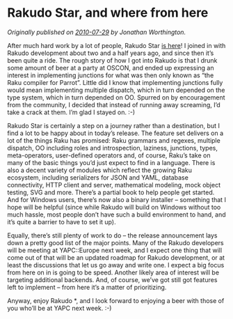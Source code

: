 # Rakudo Star, and where from here
    
*Originally published on [2010-07-29](https://6guts.wordpress.com/2010/07/30/rakudo-star-and-where-from-here/) by Jonathan Worthington.*

After much hard work by a lot of people, Rakudo Star [is here](http://www.rakudo.org/announce/rakudo-star/2010.07)! I joined in with Rakudo development about two and a half years ago, and since then it’s been quite a ride. The rough story of how I got into Rakudo is that I drunk some amount of beer at a party at OSCON, and ended up expressing an interest in implementing junctions for what was then only known as “the Raku compiler for Parrot”. Little did I know that implementing junctions fully would mean implementing multiple dispatch, which in turn depended on the type system, which in turn depended on OO. Spurred on by encouragement from the community, I decided that instead of running away screaming, I’d take a crack at them. I’m glad I stayed on. :-)

Rakudo Star is certainly a step on a journey rather than a destination, but I find a lot to be happy about in today’s release. The feature set delivers on a lot of the things Raku has promised: Raku grammars and regexes, multiple dispatch, OO including roles and introspection, laziness, junctions, types, meta-operators, user-defined operators and, of course, Raku’s take on many of the basic things you’d just expect to find in a language. There is also a decent variety of modules which reflect the growing Raku ecosystem, including serializers for JSON and YAML, database connectivity, HTTP client and server, mathematical modeling, mock object testing, SVG and more. There’s a partial book to help people get started. And for Windows users, there’s now also a binary installer – something that I hope will be helpful (since while Rakudo will build on Windows without too much hassle, most people don’t have such a build environment to hand, and it’s quite a barrier to have to set it up).

Equally, there’s still plenty of work to do – the release announcement lays down a pretty good list of the major points. Many of the Rakudo developers will be meeting at YAPC::Europe next week, and I expect one thing that will come out of that will be an updated roadmap for Rakudo development, or at least the discussions that let us go away and write one. I expect a big focus from here on in is going to be speed. Another likely area of interest will be targeting additional backends. And, of course, we’ve got still got features left to implement – from here it’s a matter of prioritizing.

Anyway, enjoy Rakudo \*, and I look forward to enjoying a beer with those of you who’ll be at YAPC next week. :-)
